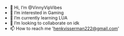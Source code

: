 - 👋 Hi, I’m @VinnyVipVibes
- 👀 I’m interested in Gaming
- 🌱 I’m currently learning LUA
- 💞️ I’m looking to collaborate on idk
- 📫 How to reach me 'henkvisserman222@gmail.com'

<!---
VinnyVipVibes/VinnyVipVibes is a ✨ special ✨ repository because its `README.md` (this file) appears on your GitHub profile.
You can click the Preview link to take a look at your changes.
--->
